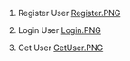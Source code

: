1. Register User [Register.PNG](https://photos.google.com/album/AF1QipNiXJNkSQH8KdE34i3SwfXCgZJR8ljtdkxs-ZjF/photo/AF1QipOcCFZb6QQRxyWdU_QVe_7OuVnFOqP_Do1-_Ghc)

2. Login User [Login.PNG](https://photos.google.com/album/AF1QipNiXJNkSQH8KdE34i3SwfXCgZJR8ljtdkxs-ZjF/photo/AF1QipNWNd9SGtkzjDiqQXBj9NKeHW_qPNekK9uUOhrt)

3. Get User [GetUser.PNG](https://photos.google.com/album/AF1QipNiXJNkSQH8KdE34i3SwfXCgZJR8ljtdkxs-ZjF/photo/AF1QipPJ2ksYSiv_myKMRAxVx-OAdN5rMURLeibExaB9)
